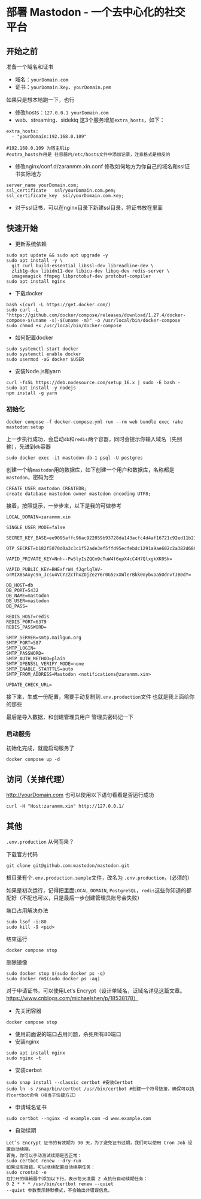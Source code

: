 


# 部署 Mastodon - 一个去中心化的社交平台

## 开始之前

准备一个域名和证书

- 域名：`yourDomain.com`
- 证书：`yourDomain.key`、`yourDomain.pem`

如果只是想本地跑一下，也行

- 修改hosts：`127.0.0.1 yourDomain.com`
- web、streaming、sidekiq 这3个服务增加`extra_hosts`，如下：

```
extra_hosts: 
  - "yourDomain:192.168.0.109"

#192.168.0.109 为宿主机ip
#extra_hosts作用是 往容器内/etc/hosts文件中添加记录，注意格式是相反的
```
- 修改nginx/conf.d/zaranmm.xin.conf
   修改如何地方为你自己的域名和ssl证书实际地方
```
server_name yourDomain.com;
ssl_certificate   ssl/yourDomain.com.pem;
ssl_certificate_key  ssl/yourDomain.com.key;
```
- 对于ssl证书，可以在nginx目录下新建ssl目录，将证书放在里面
## 快速开始

- 更新系统依赖
```
sudo apt update && sudo apt upgrade -y
sudo apt install -y \
  git curl build-essential libssl-dev libreadline-dev \
  zlib1g-dev libidn11-dev libicu-dev libpq-dev redis-server \
  imagemagick ffmpeg libprotobuf-dev protobuf-compiler
sudo apt install nginx
```

- 下载docker
```
bash <(curl -L https://get.docker.com/)
sudo curl -L "https://github.com/docker/compose/releases/download/1.27.4/docker-compose-$(uname -s)-$(uname -m)" -o /usr/local/bin/docker-compose
sudo chmod +x /usr/local/bin/docker-compose
```

- 如何配置docker
```
sudo systemctl start docker
sudo systemctl enable docker
sudo usermod -aG docker $USER 
```

- 安装Node.js和yarn
```
curl -fsSL https://deb.nodesource.com/setup_16.x | sudo -E bash -
sudo apt install -y nodejs
npm install -g yarn
```

### 初始化
```
docker compose -f docker-compose.yml run --rm web bundle exec rake mastodon:setup
```

上一步执行成功，会启动`db`和`redis`两个容器，同时会提示你输入域名（先别输），先进到`db`容器
```
sudo docker exec -it mastodon-db-1 psql -U postgres
```
创建一个给`mastodon`用的数据库，如下创建一个用户和数据库，名称都是`mastodon`，密码为空
```
CREATE USER mastodon CREATEDB;
create database mastodon owner mastodon encoding UTF8;
```

接着，按照提示，一步步来，以下是我的可做参考

```
LOCAL_DOMAIN=zaranmm.xin
```
```
SINGLE_USER_MODE=false
```
```
SECRET_KEY_BASE=ee9095affc96ac922059b93728da143acfc4d4af16721c92ed11b2166583e31454f3e19b5ae8f66f3183127f0ed8ee07aaa08006d5e00c5515fe86d8aa8e032
```
```
OTP_SECRET=b182f5070d0a3c3c1f52ade3ef5ffd95ecfebdc1291a9ae602c2a382d686bde1eea3cdea2a9710e96e1dea3875f6307adc20ad4c735459ce4ca2a0cc3ea27bb3
```
```
VAPID_PRIVATE_KEY=Nnh--Pw5lyIsZQCm9cTuW4f6epX4cC4H7QlxgkXK0Sk=
```
```
VAPID_PUBLIC_KEY=BHExfrW4_fJqrlqTAV-orMIX85Axyc9n_Jcsu4VCYzZcThxZOjZezY6r0G5zxXWlerBkk0nybvoa5OdnvTJB0dY=
```
```
DB_HOST=db
DB_PORT=5432
DB_NAME=mastodon
DB_USER=mastodon
DB_PASS=
```
```
REDIS_HOST=redis
REDIS_PORT=6379
REDIS_PASSWORD=
```
```
SMTP_SERVER=smtp.mailgun.org
SMTP_PORT=587
SMTP_LOGIN=
SMTP_PASSWORD=
SMTP_AUTH_METHOD=plain
SMTP_OPENSSL_VERIFY_MODE=none
SMTP_ENABLE_STARTTLS=auto
SMTP_FROM_ADDRESS=Mastodon <notifications@zaranmm.xin>
```
```
UPDATE_CHECK_URL=
```
接下来，生成一份配置，需要手动复制到`.env.production`文件
也就是我上面给你的那些

最后是导入数据，和创建管理员用户
管理员密码记一下


### 启动服务
初始化完成，就能启动服务了
```
docker compose up -d
```

## 访问（关掉代理）
http://yourDomain.com
也可以使用以下语句看看是否运行成功
```
curl -H "Host:zaranmm.xin" http://127.0.0.1/
```


## 其他
`.env.production` 从何而来？

下载官方代码
```
git clone git@github.com:mastodon/mastodon.git
```
根目录有个`.env.production.sample`文件，改名为 `.env.production`，(必须的)

如果是初次运行，记得把里面`LOCAL_DOMAIN`, `PostgreSQL`，`redis`这些你知道的都配好（不配也可以，只是最后一步创建管理员账号会失败）

端口占用解决办法
```
sudo lsof -i:80
sudo kill -9 <pid>
```

结束运行
```
docker compose stop
```

删除镜像
```
sudo docker stop $(sudo docker ps -q)
sudo docker rm$(sudo docker ps -aq)
```
对于申请证书，可以使用Let‘s Encrypt（设计单域名，泛域名详见这篇文章。https://www.cnblogs.com/michaelshen/p/18538178）
- 先关闭容器
```
docker compose stop
```
- 使用前面说的端口占用问题，杀死所有80端口
- 安装nginx
```
sudo apt install nginx
sudo nginx -t
```
- 安装cerbot
```
sudo snap install --classic certbot #安装Certbot
sudo ln -s /snap/bin/certbot /usr/bin/certbot #创建一个符号链接，确保可以执行certbot命令（相当于快捷方式）
```
- 申请域名证书
```
sudo certbot --nginx -d example.com -d www.example.com 
```
- 自动续期
```
Let’s Encrypt 证书的有效期为 90 天，为了避免证书过期，我们可以使用 Cron Job 设置自动续期。
首先，你可以手动测试续期是否正常：
sudo certbot renew --dry-run
如果没有报错，可以继续配置自动续期任务：
sudo crontab -e
在打开的编辑器中添加以下行，表示每天凌晨 2 点执行自动续期任务：
0 2 * * * /usr/bin/certbot renew --quiet
--quiet 参数表示静默模式，不会输出非错误信息。
```
